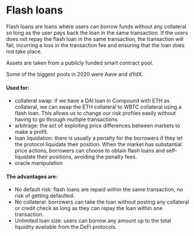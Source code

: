 # Flash loans

Flash loans are loans where users can borrow funds without any collateral so long as the user pays back the loan in the same transaction. If the users does not repay the flash loan in the same transaction, the transaction will fail, incurring a loss in the transaction fee and ensuring that the loan does not take place.

Assets are taken from a publicly funded smart contract pool.&#x20;

Some of the biggest pools in 2020 were Aave and dYdX.

#### Used for:&#x20;

* collateral swap: if we have a DAI loan in Compound with ETH as collateral, we can swap the ETH collateral to WBTC collateral using a flash loan. This allows us to change our risk profiles easily without having to go through multiple transactions.
* arbitrage: the act of exploiting price differences between  markets to make a profit.
* loan liquidation: there is usually a penalty for the borrowers if they let the protocol liquidate their position. When the market has substantial price actions, borrowers can choose to obtain flash loans and self-liquidate their positions, avoiding the penalty fees.
* oracle manipulation



#### The advantages are:

* No default risk: flash loans are repaid within the same transaction, no risk of getting defaulted.
* No collateral: borrowers can take the loan without posting any collateral or credit check as long as they can repay the loan within one transaction.
* Unlimited loan size: users can borrow any amount up to the total liquidity available from the DeFi protocols.

